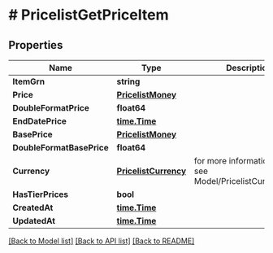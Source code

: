 # # PricelistGetPriceItem


## Properties 


Name | Type | Description | Notes
------------ | ------------- | ------------- | -------------
**ItemGrn**| **string** |   | [optional]
**Price**| [**PricelistMoney**](PricelistMoney.md) |   | [optional]
**DoubleFormatPrice**| **float64** |   | [optional]
**EndDatePrice**| [**time.Time**](time.Time.md) |   | [optional]
**BasePrice**| [**PricelistMoney**](PricelistMoney.md) |   | [optional]
**DoubleFormatBasePrice**| **float64** |   | [optional]
**Currency**| [**PricelistCurrency**](PricelistCurrency.md) |  for more information please, see Model/PricelistCurrency.php  | [optional] [default to XXX]
**HasTierPrices**| **bool** |   | [optional]
**CreatedAt**| [**time.Time**](time.Time.md) |   | [optional]
**UpdatedAt**| [**time.Time**](time.Time.md) |   | [optional]


[[Back to Model list]](../../README.md#models) [[Back to API list]](../../README.md#endpoints) [[Back to README]](../../README.md)

